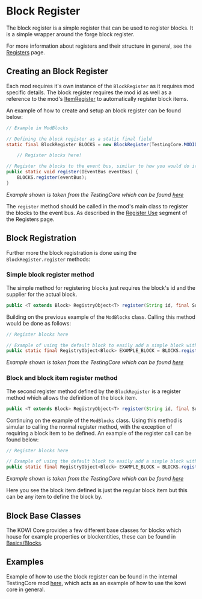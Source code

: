# Block Register
The block register is a simple register that can be used to register blocks. It is a simple wrapper around the forge block register.

For more information about registers and their structure in general, see the [Registers](1.%20Registers.md) page.

## Creating an Block Register
Each mod requires it's own instance of the `BlockRegister` as it requires mod specific details.
The block register requires the mod id as well as a reference to the mod's [ItemRegister](2.%20Item%20Register.md) to automatically register block items.

An example of how to create and setup an block register can be found below:
```java
// Example in ModBlocks

// Defining the block register as a static final field
static final BlockRegister BLOCKS = new BlockRegister(TestingCore.MODID, ModItems.ITEMS);

    // Register blocks here!

// Register the blocks to the event bus, similar to how you would do it normally
public static void register(IEventBus eventBus) {
    BLOCKS.register(eventBus);
}
```
*Example shown is taken from the TestingCore which can be found [here](https://github.com/KOWI2OO3/KOWI-Core/tree/main/TestingCore/src/main/java/io/kowi2003/testing_core/init/ModBlocks.java)*

The `register` method should be called in the mod's main class to register the blocks to the event bus. As described in the [Register Use](1.%20Registers.md#register-use) segment of the Registers page.

## Block Registration
Further more the block registration is done using the `BlockRegister.register` methods:

### Simple block register method
The simple method for registering blocks just requires the block's id and the supplier for the actual block.
```java
public <T extends Block> RegistryObject<T> register(String id, final Supplier<? extends T> block)
```

Building on the previous example of the `ModBlocks` class. Calling this method would be done as follows:
```java
// Register blocks here 

// Example of using the default block to easily add a simple block without the hassle of creating a new class
public static final RegistryObject<Block> EXAMPLE_BLOCK = BLOCKS.register("example_block", () -> new DefaultBlock(Block.Properties.of().strength(3.0F, 3.0F)));
```
*Example shown is taken from the TestingCore which can be found [here](https://github.com/KOWI2OO3/KOWI-Core/tree/main/TestingCore/src/main/java/io/kowi2003/testing_core/init/ModBlocks.java)*


### Block and block item register method
The second register method defined by the `BlockRegister` is a register method which allows the definition of the block item.
```java
public <T extends Block> RegistryObject<T> register(String id, final Supplier<? extends T> block, Function<T, BlockItem> blockItemFunction)
```

Continuing on the example of the `ModBlocks` class. Using this method is simular to calling the normal register method, with the exception of requiring a block item to be defined.
An example of the register call can be found below:
```java
// Register blocks here 

// Example of using the default block to easily add a simple block without the hassle of creating a new class
public static final RegistryObject<Block> EXAMPLE_BLOCK = BLOCKS.register("example_block", () -> new DefaultBlock(Block.Properties.of().strength(3.0F, 3.0F)), block -> new BlockItem(block, new Item.Properties()));
```
*Example shown is taken from the TestingCore which can be found [here](https://github.com/KOWI2OO3/KOWI-Core/tree/main/TestingCore/src/main/java/io/kowi2003/testing_core/init/ModBlocks.java)*

Here you see the block item defined is just the regular block item but this can be any item to define the block by.

## Block Base Classes
The KOWI Core provides a few different base classes for blocks which house for example properties or blockentities, these can be found in [Basics/Blocks](../3.%20Blocks/).

## Examples
Example of how to use the block register can be found in the internal TestingCore mod [here](https://github.com/KOWI2OO3/KOWI-Core/tree/main/TestingCore/src/main/java/io/kowi2003/testing_core), which acts as an example of how to use the kowi core in general.